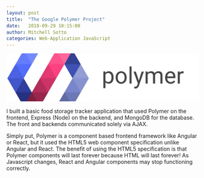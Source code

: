 ```yaml
---
layout: post
title:  "The Google Polymer Project"
date:   2018-09-29 10:15:00
author: Mitchell Sotto
categories: Web-Application JavaScript
---
```

![Record Quest](/assets/polymer.jpeg)

I built a basic food storage tracker application that used Polymer on the frontend, Express (Node) on the backend, and MongoDB for the database. The front and backends communicated solely via AJAX.

Simply put, Polymer is a component based frontend framework like Angular or React, but it used the HTML5 web component specification unlike Angular and React. The benefit of using the HTML5 specification is that Polymer components will last forever because HTML will last forever! As Javascript changes, React and Angular components may stop functioning correctly.

